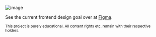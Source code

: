 ![image](https://user-images.githubusercontent.com/48943807/191542126-8edf95d0-4ceb-4cde-b516-5054d972d530.png)

See the current frontend design goal over at [Figma](https://www.figma.com/proto/aojSAyqTbrkbcIo2SFdRvZ/Swiftgram).

<sub>This project is purely educational. All content rights etc. remain with their respective holders.
